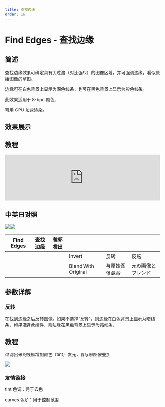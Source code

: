```yaml
---
title: 查找边缘
order: 16
---
```


# Find Edges - 查找边缘

## 简述

查找边缘效果可确定具有大过渡（对比强烈）的图像区域，并可强调边缘，看似原始图像的草图。

边缘可在白色背景上显示为深色线条，也可在黑色背景上显示为彩色线条。

此效果适用于 8-bpc 颜色。

可用 GPU 加速渲染。

## 效果展示

## 教程

<iframe src="https://player.bilibili.com/player.html?bvid=BV1e34y1X7Vj&page=89&high_quality=1" width="100%" allowfullscreen="allowfullscreen" frameborder="0"></iframe>

## 中英日对照

![](https://mir.yuelili.com/user/AE/effects/AE-Effects-Stylize-Find_Edges.png)![](https://mir.yuelili.com/user/AE/effects/AE-Effects-Stylize-Find_Edges_cn.png)

| Find Edges | 查找边缘 | 輪郭検出 |                     |                |                    |
| ---------- | -------- | -------- | ------------------- | -------------- | ------------------ |
|            |          |          | Invert              | 反转           | 反転               |
|            |          |          | Blend With Original | 与原始图像混合 | 元の画像とブレンド |

## 参数详解

### 反转

在找到边缘之后反转图像。如果不选择“反转”，则边缘在白色背景上显示为暗线条。如果选择此控件，则边缘在黑色背景上显示为亮线条。

## 教程

过滤出来的线框增加颜色（tint）发光，再与原图像叠加

![](https://cdn.yuelili.com/20220102002016.png)

### 友情链接

tint 色调：用于去色

curves 色阶：用于控制范围
